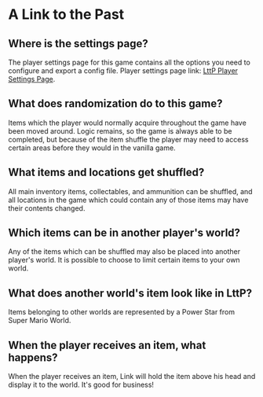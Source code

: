 # A Link to the Past

## Where is the settings page?

The player settings page for this game contains all the options you need to configure and export a config file. Player
settings page link: [LttP Player Settings Page](../player-settings).

## What does randomization do to this game?

Items which the player would normally acquire throughout the game have been moved around. Logic remains, so the game is
always able to be completed, but because of the item shuffle the player may need to access certain areas before they
would in the vanilla game.

## What items and locations get shuffled?

All main inventory items, collectables, and ammunition can be shuffled, and all locations in the game which could
contain any of those items may have their contents changed.

## Which items can be in another player's world?

Any of the items which can be shuffled may also be placed into another player's world. It is possible to choose to limit
certain items to your own world.

## What does another world's item look like in LttP?

Items belonging to other worlds are represented by a Power Star from Super Mario World.

## When the player receives an item, what happens?

When the player receives an item, Link will hold the item above his head and display it to the world. It's good for
business!

